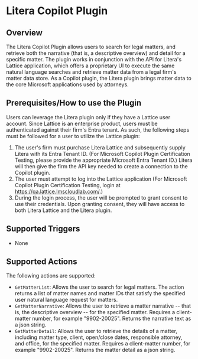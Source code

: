 # Litera Copilot Plugin
## Overview
The Litera Copilot Plugin allows users to search for legal matters, and retrieve both the narrative (that is, a descriptive overview) and detail for a specific matter. The plugin works in conjunction with the API for Litera's Lattice application, which offers a proprietary UI to execute the same natural language searches and retrieve matter data from a legal firm's matter data store. As a Copilot plugin, the Litera plugin brings matter data to the core Microsoft applications used by attorneys.


## Prerequisites/How to use the Plugin
Users can leverage the Litera plugin only if they have a Lattice user account. Since Lattice is an enterprise product, users must be authenticated against their firm's Entra tenant. As such, the following steps must be followed for a user to utilize the Lattice plugin:
1. The user's firm must purchase Litera Lattice and subsequently supply Litera with its Entra Tenant ID. (For Microsoft Copilot Plugin Certification Testing, please provide the appropriate Microsoft Entra Tenant ID.) Litera will then give the firm the API key needed to create a connection to the Copilot plugin.
2. The user must attempt to log into the Lattice application (For Microsoft Copilot Plugin Certification Testing, login at https://qa.lattice.lmscloudlab.com/.)
3. During the login process, the user will be prompted to grant consent to use their credentials. Upon granting consent, they will have access to both Litera Lattice and the Litera plugin.

 
## Supported Triggers
 
* None
 

## Supported Actions
The following actions are supported:
* `GetMatterList`:
  Allows the user to search for legal matters. The action returns a list of matter names and matter IDs that satisfy the specified user natural language request for matters.
* `GetMatterNarrative`:
  Allows the user to retrieve a matter narrative -- that is, the descriptive overview -- for the specified matter. Requires a client-matter number, for example "9902-20025". Returns the narrative text as a json string.
* `GetMatterDetail`:
  Allows the user to retrieve the details of a matter, including matter type, client, open/close dates, responsible attorney, and office, for the specified matter. Requires a client-matter number, for example "9902-20025". Returns the matter detail as a json string.